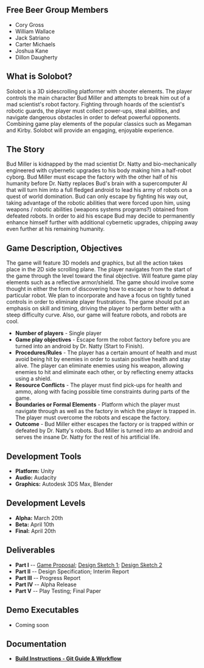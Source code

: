 ## Free Beer Group Members
* Cory Gross
* William Wallace
* Jack Satriano
* Carter Michaels
* Joshua Kane
* Dillon Daugherty

## What is Solobot?

Solobot is a 3D sidescrolling platformer with shooter elements. The player controls the main character Bud Miller and attempts to break him out of a mad scientist's robot factory. Fighting through hoards of the scientist's robotic guards, the player must collect power-ups, steal abilities, and navigate dangerous obstacles in order to defeat powerful opponents. Combining game play elements of the popular classics such as Megaman and Kirby. Solobot will provide an engaging, enjoyable experience.

## The Story

Bud Miller is kidnapped by the mad scientist Dr. Natty and bio-mechanically engineered with cybernetic upgrades to his body making him a half-robot cyborg. Bud Miller must escape the factory with the other half of his humanity before Dr. Natty replaces Bud's brain with a supercomputer AI that will turn him into a full fledged android to lead his army of robots on a quest of world domination. Bud can only escape by fighting his way out, taking advantage of the robotic abilities that were forced upon him, using weapons / robotic abilities (weapons systems programs?) obtained from defeated robots. In order to aid his escape Bud may decide to permanently enhance himself further with additional cybernetic upgrades, chipping away even further at his remaining humanity.

## Game Description, Objectives

The game will feature 3D models and graphics, but all the action takes place in the 2D side scrolling plane. The player navigates from the start of the game through the level toward the final objective. Will feature game play elements such as a reflective armor/shield. The game should involve some thought in either the form of discovering how to escape or how to defeat a particular robot. We plan to incorporate and have a focus on tightly tuned controls in order to eliminate player frustrations. The game should put an emphasis on skill and timing, driving the player to perform better with a steep difficulty curve. Also, our game will feature robots, and robots are cool.

* **Number of players** - Single player
* **Game play objectives** - Escape form the robot factory before you are turned into an android by Dr. Natty (Start to Finish).
* **Procedures/Rules** - The player has a certain amount of health and must avoid being hit by enemies in order to sustain positive health and stay alive. The player can eliminate enemies using his weapon, allowing enemies to hit and eliminate each other, or by reflecting enemy attacks using a shield.
* **Resource Conflicts** - The player must find pick-ups for health and ammo, along with facing possible time constraints during parts of the game.
* **Boundaries or Formal Elements** - Platform which the player must navigate through as well as the factory in which the player is trapped in. The player must overcome the robots and escape the factory.
* **Outcome** - Bud Miller either escapes the factory or is trapped within or defeated by Dr. Natty's robots. Bud Miller is turned into an android and serves the insane Dr. Natty for the rest of his artificial life.

## Development Tools

* **Platform:** Unity
* **Audio:** Audacity
* **Graphics:** Autodesk 3DS Max, Blender

## Development Levels

* **Alpha:** March 20th
* **Beta:** April 10th
* **Final:** April 20th

## Deliverables

* **Part I** -- [Game Proposal][1]; [Design Sketch 1][2]; [Design Sketch 2][3]
* **Part II** -- Design Specification; Interim Report
* **Part III** -- Progress Report
* **Part IV** -- Alpha Release
* **Part V** -- Play Testing; Final Paper

## Demo Executables
* Coming soon

## Documentation
* [**Build Instructions - Git Guide & Workflow**][4]

[1]: Docs/Free%20Beer%20Project%20COMP%204970.odt
[2]: Docs/design_sketch_1.jpg
[3]: Docs/design_sketch_2.jpg
[4]: Docs/gitbuilding.md

<script>
if (typeof serverSide !== "undefined" ) {
	$('a').each(function (i, e) { 
		if(isMarkDownFile($(this).attr('href'))) {
			$(this).attr('href', $(this).attr('href).substring(0, $(this.attr('href').length - 3)) + '.html');
		}
	});
}
	function isMarkDownFile(filename) { return filename.substring(filename.length - 3)[0] === '.' && filename.substring(filename.length - 3)[1] === 'm' && filename.substring(filename.length - 3)[2] === 'd'; }
<script>
